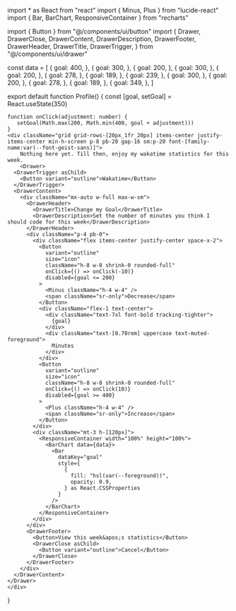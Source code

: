 import * as React from "react"
import { Minus, Plus } from "lucide-react"
import { Bar, BarChart, ResponsiveContainer } from "recharts"
 
import { Button } from "@/components/ui/button"
import {
  Drawer,
  DrawerClose,
  DrawerContent,
  DrawerDescription,
  DrawerFooter,
  DrawerHeader,
  DrawerTitle,
  DrawerTrigger,
} from "@/components/ui/drawer"
 
const data = [
  {
    goal: 400,
  },
  {
    goal: 300,
  },
  {
    goal: 200,
  },
  {
    goal: 300,
  },
  {
    goal: 200,
  },
  {
    goal: 278,
  },
  {
    goal: 189,
  },
  {
    goal: 239,
  },
  {
    goal: 300,
  },
  {
    goal: 200,
  },
  {
    goal: 278,
  },
  {
    goal: 189,
  },
  {
    goal: 349,
  },
]

export default function Profile() {
    const [goal, setGoal] = React.useState(350)
 
    function onClick(adjustment: number) {
       setGoal(Math.max(200, Math.min(400, goal + adjustment)))
    }
    <div className="grid grid-rows-[20px_1fr_20px] items-center justify-items-center min-h-screen p-8 pb-20 gap-16 sm:p-20 font-[family-name:var(--font-geist-sans)]">
        Nothing here yet. Till then, enjoy my wakatime statistics for this week.
        <Drawer>
      <DrawerTrigger asChild>
        <Button variant="outline">Wakatime</Button>
      </DrawerTrigger>
      <DrawerContent>
        <div className="mx-auto w-full max-w-sm">
          <DrawerHeader>
            <DrawerTitle>Change my Goal</DrawerTitle>
            <DrawerDescription>Set the number of minutes you think I should code for this week</DrawerDescription>
          </DrawerHeader>
          <div className="p-4 pb-0">
            <div className="flex items-center justify-center space-x-2">
              <Button
                variant="outline"
                size="icon"
                className="h-8 w-8 shrink-0 rounded-full"
                onClick={() => onClick(-10)}
                disabled={goal <= 200}
              >
                <Minus className="h-4 w-4" />
                <span className="sr-only">Decrease</span>
              </Button>
              <div className="flex-1 text-center">
                <div className="text-7xl font-bold tracking-tighter">
                  {goal}
                </div>
                <div className="text-[0.70rem] uppercase text-muted-foreground">
                  Minutes
                </div>
              </div>
              <Button
                variant="outline"
                size="icon"
                className="h-8 w-8 shrink-0 rounded-full"
                onClick={() => onClick(10)}
                disabled={goal >= 400}
              >
                <Plus className="h-4 w-4" />
                <span className="sr-only">Increase</span>
              </Button>
            </div>
            <div className="mt-3 h-[120px]">
              <ResponsiveContainer width="100%" height="100%">
                <BarChart data={data}>
                  <Bar
                    dataKey="goal"
                    style={
                      {
                        fill: "hsl(var(--foreground))",
                        opacity: 0.9,
                      } as React.CSSProperties
                    }
                  />
                </BarChart>
              </ResponsiveContainer>
            </div>
          </div>
          <DrawerFooter>
            <Button>View this week&apos;s statistics</Button>
            <DrawerClose asChild>
              <Button variant="outline">Cancel</Button>
            </DrawerClose>
          </DrawerFooter>
        </div>
      </DrawerContent>
    </Drawer>
    </div>
}
   